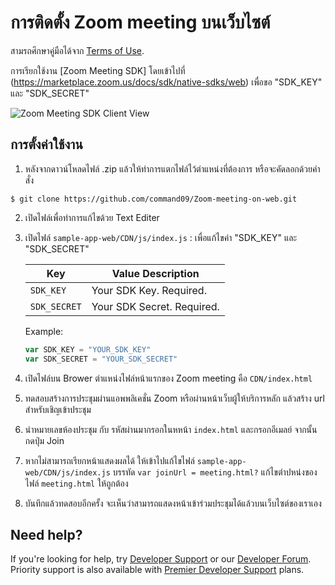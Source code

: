 # การติดตั้ง Zoom meeting บนเว็บไซต์

สามรถศึกษาคู่มือได้จาก [Terms of Use](https://zoom.us/docs/en-us/zoom_api_license_and_tou.html).

การเรียกใช้งาน [Zoom Meeting SDK] โดยเข้าไปที่ (https://marketplace.zoom.us/docs/sdk/native-sdks/web) เพื่อขอ "SDK_KEY" และ "SDK_SECRET"

![Zoom Meeting SDK Client View](https://marketplace.zoom.us/docs/images/sdk/msdk-web-client-view.gif)

## การตั้งค่าใช้งาน

1. หลังจากดาวน์โหลดไฟล์ .zip แล้วให้ทำการแตกไฟล์ไว้ตำแหน่งที่ต้องการ หรือจะคัดลอกด้วยคำสั่ง

`$ git clone https://github.com/command09/Zoom-meeting-on-web.git`

2. เปิดไฟล์เพื่อทำการแก้ไขด้วย Text Editer

3. เปิดไฟล์ `sample-app-web/CDN/js/index.js` : เพื่อแก้ไขค่า "SDK_KEY" และ "SDK_SECRET"


   | Key                   | Value Description |
   | -----------------------|-------------|
   | `SDK_KEY`     | Your SDK Key. Required. |
   | `SDK_SECRET`  | Your SDK Secret. Required. |

   Example:

   ```js
   var SDK_KEY = "YOUR_SDK_KEY"
   var SDK_SECRET = "YOUR_SDK_SECRET"
   ```
4. เปิดไฟล์บน Brower ตำแหน่งไฟล์หน้าแรกของ Zoom meeting คือ `CDN/index.html`
5. ทดสอบสร้างการประชุมผ่านแอพพลิเคชั่น Zoom หรือผ่านหน้าเว็บผู้ให้บริการหลัก แล้วสร้าง url สำหรับเชิญเข้าประชุม
6. นำหมายเลขห้องประชุม กับ รหัสผ่านมากรอกในหหน้า `index.html` และกรอกอีเมลย์ จากนั้นกดปุ่ม Join
7. หากไม่สามารถเรียกหน้าแสดงผลได้  ให้เข้าไปแก้ไขไฟล์ `sample-app-web/CDN/js/index.js` บรรทัด `var joinUrl = meeting.html?` แก้ไขตำปหน่งของไฟล์ `meeting.html` ให้ถูกต้อง
8. บันทึกแล้วทดสอบอีกครั้ง  จะเห็นว่าสามารถแสดงหน้าเข้าร่วมประชุมได้แล้วบนเว็บไซต์ของเราเอง


## Need help?

If you're looking for help, try [Developer Support](https://devsupport.zoom.us) or our [Developer Forum](https://devforum.zoom.us). Priority support is also available with [Premier Developer Support](https://zoom.us/docs/en-us/developer-support-plans.html) plans.
